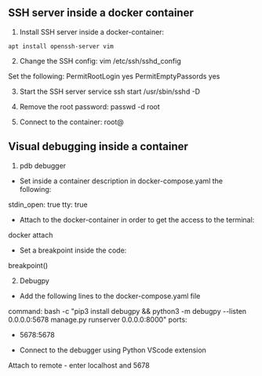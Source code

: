## SSH server inside a docker container
1) Install SSH server inside a docker-container:

```command
apt install openssh-server vim
```

2) Change the SSH config:
vim /etc/ssh/sshd_config

Set the following:
PermitRootLogin yes
PermitEmptyPassords yes

3) Start the SSH server
service ssh start 
/usr/sbin/sshd -D

4) Remove the root password:
passwd -d root

5) Connect to the container:
root@<container ip address>


## Visual debugging inside a container
1) pdb debugger
- Set inside a container description in docker-compose.yaml
the following:

stdin_open: true
tty: true

- Attach to the docker-container in order to get the access to
the terminal:

docker attach <contaier name>

- Set a breakpoint inside the code:

breakpoint()

2) Debugpy 
- Add the following lines to the docker-compose.yaml file

command: bash -c "pip3 install debugpy && python3 -m debugpy --listen 0.0.0.0:5678 manage.py runserver 0.0.0.0:8000"
ports:
  - 5678:5678

- Connect to the debugger using Python VScode extension

Attach to remote - enter localhost and 5678
